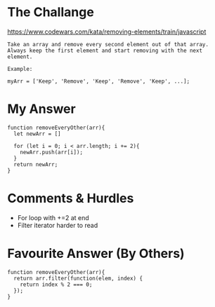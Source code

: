 # The Challange

https://www.codewars.com/kata/removing-elements/train/javascript
```
Take an array and remove every second element out of that array. Always keep the first element and start removing with the next element.

Example:

myArr = ['Keep', 'Remove', 'Keep', 'Remove', 'Keep', ...];
```

# My Answer

```
function removeEveryOther(arr){
  let newArr = []
  
  for (let i = 0; i < arr.length; i += 2){
    newArr.push(arr[i]);
  }
  return newArr;
}
```

# Comments & Hurdles

* For loop with +=2 at end
* Filter iterator harder to read

# Favourite Answer (By Others)
```
function removeEveryOther(arr){
  return arr.filter(function(elem, index) {
    return index % 2 === 0;
  });
}
```
